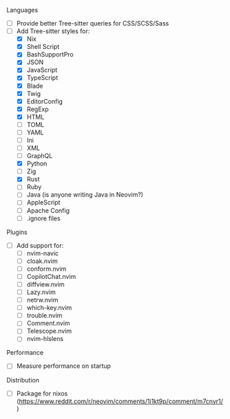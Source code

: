 Languages
- [ ] Provide better Tree-sitter queries for CSS/SCSS/Sass
- [ ] Add Tree-sitter styles for:
  - [x] Nix
  - [x] Shell Script
  - [x] BashSupportPro
  - [x] JSON
  - [x] JavaScript
  - [x] TypeScript
  - [x] Blade
  - [x] Twig
  - [x] EditorConfig
  - [x] RegExp
  - [x] HTML
  - [ ] TOML
  - [ ] YAML
  - [ ] Ini
  - [ ] XML
  - [ ] GraphQL
  - [x] Python
  - [ ] Zig
  - [x] Rust
  - [ ] Ruby
  - [ ] Java (is anyone writing Java in Neovim?)
  - [ ] AppleScript
  - [ ] Apache Config
  - [ ] .ignore files

Plugins
- [ ] Add support for:
  - [ ] nvim-navic
  - [ ] cloak.nvim
  - [ ] conform.nvim
  - [ ] CopilotChat.nvim
  - [ ] diffview.nvim
  - [ ] Lazy.nvim
  - [ ] netrw.nvim
  - [ ] which-key.nvim
  - [ ] trouble.nvim
  - [ ] Comment.nvim
  - [ ] Telescope.nvim
  - [ ] nvim-hlslens

Performance
- [ ] Measure performance on startup

Distribution
- [ ] Package for nixos (https://www.reddit.com/r/neovim/comments/1i1kt9p/comment/m7cnyr1/)
